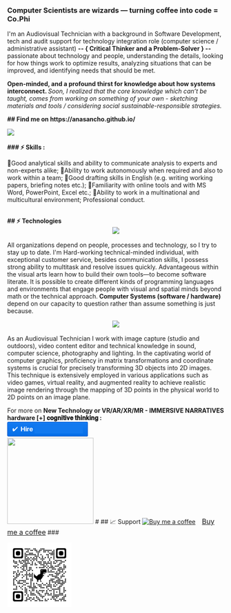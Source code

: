 <p></p>
 <b> <p>  <h3> Computer Scientists are wizards —  turning coffee  into code = Co.Phi  </h3> </b> 
 <p></p> I'm an Audiovisual Technician with a background in Software Development, tech and audit support for technology integration role (computer science / administrative assistant) <b> -- { Critical Thinker and a Problem-Solver } -- </b> passionate about technology and people, understanding the details, looking for how things work to optimize results, analyzing situations that can be improved, and identifying needs that should be met. 
<p> </p><b> Open-minded, and a profound thirst for knowledge about how systems interconnect. </b> 
<i> Soon, I realized that the core knowledge which can’t be taught, comes from working on something of your own - sketching materials and tools / considering social sustainable-responsible strategies. </i> <p></p>
<b> ## Find me on  https://anasancho.github.io/ </b>
<p></p>
 <a target="_blank" href="https://www.linkedin.com/in/ana-filipa-sancho-silva-283b6b16/" alt="Linkedin"> 
  <img src="https://img.shields.io/badge/-LinkedIn-%230077B5?style=for-the-badge&logo=linkedin&logoColor=white" target="_blank"></a> <p>
 <p></p>
 <b> ### ⚡ Skills : </b>
<p> 🚥Good analytical skills and ability to communicate analysis to experts and non-experts alike;
🚥Ability to work autonomously when required and also to work within a team;
🚥Good drafting skills in English (e.g. writing working papers, briefing notes etc.);
🚥Familiarity with online tools and with MS Word, PowerPoint, Excel etc.;
🚥Ability to work in a multinational and multicultural environment;
Professional conduct.<p>
<p></p>
<br>
<b> ## ⚡ Technologies </b>
<div align="center">
  <img src="https://skillicons.dev/icons?i=html,css,js,react,python,c,postgres,visualstudio,git,github"></img>
</div>
<p></p> All organizations depend on people, processes and technology, so I try to stay up to date. I'm Hard-working technical-minded individual, with exceptional customer service, besides communication skills, I possess strong ability to multitask and resolve issues quickly. 
Advantageous  within the visual arts learn how to build their own tools—to become software literate. It is possible to create different kinds of programming languages and environments that engage people with visual and spatial minds beyond math or the technical approach.<b> Computer Systems (software / hardware) </b> 
depend on our capacity to question rather than assume something is just because.  <p></p> 
<div align="center">
<img src="https://github-readme-stats.vercel.app/api/top-langs/?username=anasancho&layout=compact"/></div>
<p></p>
<p></p> As an Audiovisual Technician I work with image capture (studio and outdoors), video content editor and technical knowledge in sound, computer science, photography and lighting. 
In the captivating world of computer graphics, proficiency in matrix transformations and coordinate systems is crucial for precisely transforming 3D objects into 2D images. 
This technique is extensively employed in various applications such as video games, virtual reality, and augmented reality to achieve realistic image rendering through the mapping of 3D points in the physical world to 2D points on an image plane.
<p></p>
For more on <b> New Technology or VR/AR/XR/MR - IMMERSIVE NARRATIVES hardware [+] 𝐜𝐨𝐠𝐧𝐢𝐭𝐢𝐯𝐞 𝐭𝐡𝐢𝐧𝐤𝐢𝐧𝐠 : </b>
<br>
<a href="mailto:anaphisancho.silva@gmail.com?subject=Project%20inquiry%20from%20Github"> 
<img src="https://github.com/anasancho/anasancho.github.io/blob/master/contact_%40.png" width="187" height="34"></a> <br>
<img src="http://66.media.tumblr.com/17fea920ff36ef4f5b877d5216a7aad9/tumblr_mo9xje8zZ41qcbiufo1_1280.gif" height="200" width="200">
# 
## 📈 Support
<link href="https://fonts.googleapis.com/css?family=Arial" rel="stylesheet"><a class="bmc-button" target="_blank" href="https://www.buymeacoffee.com/JzqO57X"><img src="https://cdn.buymeacoffee.com/buttons/bmc-new-btn-logo.svg" alt="Buy me a coffee"><span style="margin-left:15px;font-size:16px !important;">Buy me a coffee</span></a>
### 
<p></p>
<img src="https://github.com/anasancho/anasancho.github.io/blob/master/qrcode_github.png" height="150" width="150">

